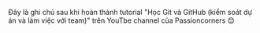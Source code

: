 Đây là ghi chú sau khi hoàn thành tutorial "Học Git và GitHub (kiểm soát dự án và làm việc với team)" trên YouTbe channel của Passioncorners 😊
